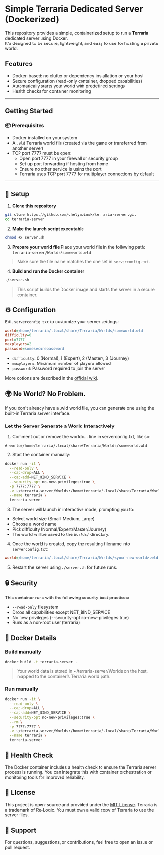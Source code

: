 # Simple Terraria Dedicated Server (Dockerized)

This repository provides a simple, containerized setup to run a **Terraria** dedicated server using Docker.  
It's designed to be secure, lightweight, and easy to use for hosting a private world.

## Features

- Docker-based: no clutter or dependency installation on your host
- Secure configuration (read-only container, dropped capabilities)
- Automatically starts your world with predefined settings
- Health checks for container monitoring

---

## Getting Started

### 📦 Prerequisites

- Docker installed on your system
- A `.wld` Terraria world file (created via the game or transferred from another server)
- TCP port 7777 must be open:
  - Open port 7777 in your firewall or security group
  - Set up port forwarding if hosting from home
  - Ensure no other service is using the port
  - Terraria uses TCP port 7777 for multiplayer connections by default

---

## 🔧 Setup

1. **Clone this repository**

```bash
git clone https://github.com/chelyabinsk/terraria-server.git
cd terraria-server
```

2. **Make the launch script executable**
```bash
chmod +x server.sh
```

3. **Prepare your world file**
Place your world file in the following path: `terraria-server/Worlds/someworld.wld`
> Make sure the file name matches the one set in `serverconfig.txt`.

4. **Build and run the Docker container**
```bash
./server.sh
```
> This script builds the Docker image and starts the server in a secure container.

## ⚙️ Configuration

Edit `serverconfig.txt` to customize your server settings:
```ini
world=/home/terraria/.local/share/Terraria/Worlds/someworld.wld
difficulty=0
port=7777
maxplayers=2
password=somesecurepassword
```

- `difficulty`: 0 (Normal), 1 (Expert), 2 (Master), 3 (Journey)
- `maxplayers`: Maximum number of players allowed
- `password`: Password required to join the server

More options are described in the [official wiki](https://terraria.fandom.com/wiki/Server#Server_config_file).

## 🌍 No World? No Problem.

If you don't already have a .wld world file, you can generate one using the built-in Terraria server interface.

### Let the Server Generate a World Interactively
1. Comment out or remove the world=... line in serverconfig.txt, like so:
```init
# world=/home/terraria/.local/share/Terraria/Worlds/someworld.wld
```

2. Start the container manually:
```bash
docker run -it \
  --read-only \
  --cap-drop=ALL \
  --cap-add=NET_BIND_SERVICE \
  --security-opt no-new-privileges:true \
  -p 7777:7777 \
  -v ~/terraria-server/Worlds:/home/terraria/.local/share/Terraria/Worlds \
  --name terraria \
  terraria-server
```

3. The server will launch in interactive mode, prompting you to:

- Select world size (Small, Medium, Large)
- Choose a world name
- Pick difficulty (Normal/Expert/Master/Journey)
- The world will be saved to the `Worlds/` directory.

4. Once the world is created, copy the resulting filename into `serverconfig.txt`:
```ini
world=/home/terraria/.local/share/Terraria/Worlds/<your-new-world>.wld
```

5. Restart the server using `./server.sh` for future runs.

## 🔒 Security

This container runs with the following security best practices:

- `--read-only` filesystem
- Drops all capabilities except NET_BIND_SERVICE
- No new privileges (--security-opt no-new-privileges:true)
- Runs as a non-root user (terraria)

## 🐳 Docker Details

### Build manually
```bash
docker build -t terraria-server .
```
> Your world data is stored in ~/terraria-server/Worlds on the host, mapped to the container’s Terraria world path.

### Run manually
```bash
docker run -it \
  --read-only \
  --cap-drop=ALL \
  --cap-add=NET_BIND_SERVICE \
  --security-opt no-new-privileges:true \
  --rm \
  -p 7777:7777 \
  -v ~/terraria-server/Worlds:/home/terraria/.local/share/Terraria/Worlds \
  --name terraria \
  terraria-server
```

## 🧪 Health Check

The Docker container includes a health check to ensure the Terraria server process is running. You can integrate this with container orchestration or monitoring tools for improved reliability.

## 📝 License

This project is open-source and provided under the [MIT License](https://mit-license.org/).
Terraria is a trademark of Re-Logic. You must own a valid copy of Terraria to use the server files.

## 🙋 Support

For questions, suggestions, or contributions, feel free to open an issue or pull request.
